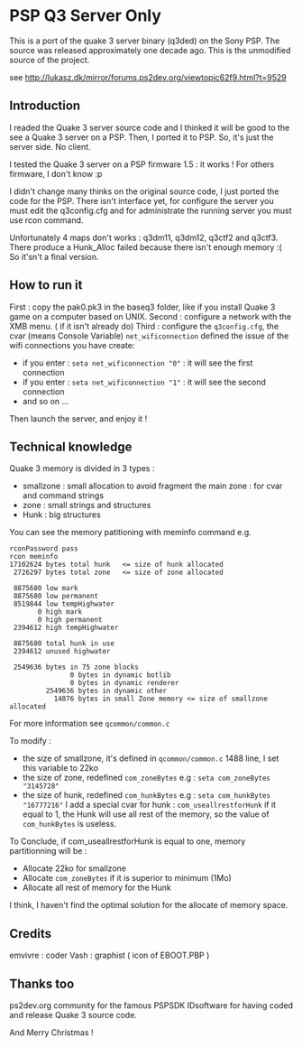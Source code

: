PSP Q3 Server Only	            
==================
This is a port of the quake 3 server binary (q3ded) on the Sony PSP. The source was released approximately one decade ago. This is the unmodified source of the project.

see http://lukasz.dk/mirror/forums.ps2dev.org/viewtopic62f9.html?t=9529

Introduction
------------
I readed the Quake 3 server source code and I thinked it will be good to the
see a Quake 3 server on a PSP. Then, I ported it to PSP.
So, it's just the server side. No client.

I tested the Quake 3 server on a PSP firmware 1.5 : it works !
For others firmware, I don't know :p

I didn't change many thinks on the original source code, I just ported the code for the PSP.
There isn't interface yet, for configure the server you must edit the q3config.cfg
and for administrate the running server you must use rcon command.

Unfortunately 4 maps don't works : q3dm11, q3dm12, q3ctf2 and q3ctf3.
There produce a Hunk_Alloc failed because there isn't enough memory :(
So it'sn't a final version.


How to run it
-------------

First : copy the pak0.pk3 in the baseq3 folder, like if you install 
      Quake 3 game on a computer based on UNIX.
Second : configure a network with the XMB menu. ( if it isn't already do) 
Third : configure the `q3config.cfg`, the cvar (means Console Variable) `net_wificonnection` defined the issue
of the wifi connections you have create:
* if you enter : `seta net_wificonnection "0"` : it will see the first connection
* if you enter : `seta net_wificonnection "1"` : it will see the second connection
* and so on ...
       
Then launch the server, and enjoy it ! 


Technical knowledge
-------------------

Quake 3 memory is divided in 3 types :
* smallzone : small allocation to avoid fragment the main zone : for cvar and command strings 
* zone : small strings and structures
* Hunk : big structures

You can see the memory patitioning with meminfo command e.g.

```
rconPassword pass
rcon meminfo
17102624 bytes total hunk	<= size of hunk allocated
 2726297 bytes total zone	<= size of zone allocated

 8875680 low mark
 8875680 low permanent
 8519844 low tempHighwater
       0 high mark
       0 high permanent
 2394612 high tempHighwater

 8875680 total hunk in use
 2394612 unused highwater

 2549636 bytes in 75 zone blocks
               0 bytes in dynamic botlib
               0 bytes in dynamic renderer
         2549636 bytes in dynamic other
           14876 bytes in small Zone memory <= size of smallzone allocated
```

For more information see `qcommon/common.c`

To modify : 
* the size of smallzone, it's defined in `qcommon/common.c` 1488 line, I set this variable to 22ko
* the size of zone, redefined `com_zoneBytes` e.g : `seta com_zoneBytes "3145728"`
* the size of hunk, redefined `com_hunkBytes` e.g : `seta com_hunkBytes "16777216"`
    I add a special cvar for hunk : `com_useallrestforHunk`
    if it equal to 1, the Hunk will use all rest of the memory, so the value of `com_hunkBytes` is useless.

To Conclude, if com_useallrestforHunk is equal to one, memory partitionning will be : 
* Allocate 22ko for smallzone
* Allocate `com_zoneBytes` if it is superior to minimum (1Mo)
* Allocate all rest of memory for the Hunk

I think, I haven't find the optimal solution for the allocate of memory space.


Credits
-------
emvivre : coder
Vash : graphist ( icon of EBOOT.PBP )


Thanks too
-----------
ps2dev.org community for the famous PSPSDK
IDsoftware for having coded and release Quake 3 source code.


And Merry Christmas !
